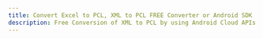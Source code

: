---title: Convert Excel to PCL, XML to PCL FREE Converter or Android SDKdescription: Free Conversion of XML to PCL by using Android Cloud APIs & SDKs. Also Create, Edit & Render Microsoft Excel, CSV and SpreadsheetML worksheets or spreadsheet in the Cloud.---